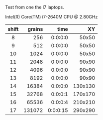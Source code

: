 Test from one the I7 laptops.  

Intel(R) Core(TM) i7-2640M CPU @ 2.80GHz  


|shift|grains|time|XY|
|:-:|-:|-:|-:|
|8|256|0:0:0:0|50x50|  
|9|512|0:0:0:0|50x50|  
|10|1024|0:0:0:0|50x50|  
|11|2048|0:0:0:0|90x90|  
|12|4096|0:0:0:0|90x90|  
|13|8192|0:0:0:0|90x90|  
|14|16384|0:0:0:0|130x130|  
|15|32768|0:0:0:1|170x170|  
|16|65536|0:0:0:4|210x210|  
|17|131072|0:0:0:15|290x290|  
